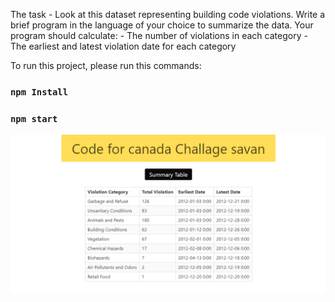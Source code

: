 
The task - Look at this dataset representing building code violations. Write a brief program in the language of your choice to summarize the data. Your program should calculate:
    - The number of violations in each category
    - The earliest and latest violation date for each category

To run this project, please run this commands:

### `npm Install`
### `npm start`

![reslut](/public/images/result.png)
